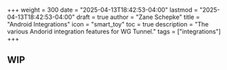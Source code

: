 +++
weight = 300
date = "2025-04-13T18:42:53-04:00"
lastmod = "2025-04-13T18:42:53-04:00"
draft = true
author = "Zane Schepke"
title = "Android Integrations"
icon = "smart_toy"
toc = true
description = "The various Andorid integration features for WG Tunnel."
tags = ["integrations"]
+++

## WIP
